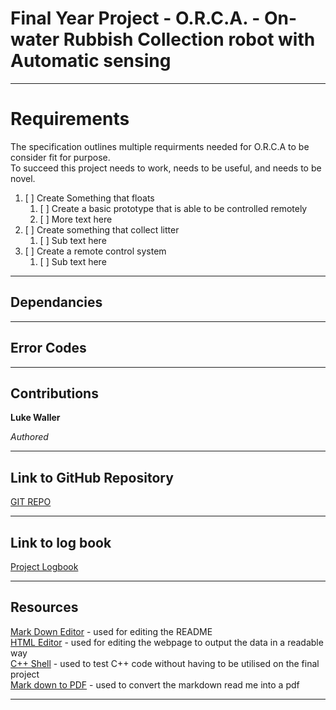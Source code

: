 # Final Year Project - O.R.C.A. - On-water Rubbish Collection robot with Automatic sensing
----


# Requirements
The specification outlines multiple requirments needed for O.R.C.A to be consider fit for purpose. <br>
To succeed this project needs to work, needs to be useful, and needs to be novel. 

1. [ ] Create Something that floats
    1. [ ] Create a basic prototype that is able to be controlled remotely
	2. [ ] More text here
2. [ ] Create something that collect litter 
	1. [ ] Sub text here
3. [ ] Create a remote control system
	1. [ ] Sub text here
----
## Dependancies

----
## Error Codes

----
## Contributions
**Luke Waller**

*Authored*


----
## Link to GitHub Repository

[GIT REPO](https://github.com/LukeDWaller99/Final_Year_Project.git)

----
## Link to log book

[Project Logbook](https://liveplymouthac.sharepoint.com/sites/ProjectsPROJ324325-2021/_layouts/15/Doc.aspx?sourcedoc={dae66f39-0306-4608-a96c-f59587e0a60f}&action=view&wd=target%28%28s%5C%29%20Luke%20Waller%2FLogbook.one%7Cb0a32049-4cde-49f1-a087-fff75bb17abe%2F26%5C%2F09%5C%2F21%7C5c86107a-6758-4820-b09a-467497c53ac0%2F%29)

----
## Resources

[Mark Down Editor](https://markdown-editor.github.io/) - used for editing the README <br>
[HTML Editor](https://html-online.com/editor/) - used for editing the webpage to output the data in a readable way <br>
[C++ Shell](http://cpp.sh/) - used to test C++ code without having to be utilised on the final project <br>
[Mark down to PDF](https://md2pdf.netlify.app/) - used to convert the markdown read me into a pdf <br>

----